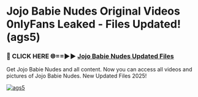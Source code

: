 # Jojo Babie Nudes Original Videos 0nlyFans Leaked - Files Updated! (ags5)

<h3>🔴 CLICK HERE 🌐==►► <a href="https://tinyurl.com/4mcuefdz" rel="nofollow">Jojo Babie Nudes Updated Files</a></h3>

Get Jojo Babie Nudes and all content. Now you can access all videos and pictures of Jojo Babie Nudes. New Updated Files 2025!

[![ags5](https://i.imgur.com/StAQSOY.gif)](https://tinyurl.com/4mcuefdz)
